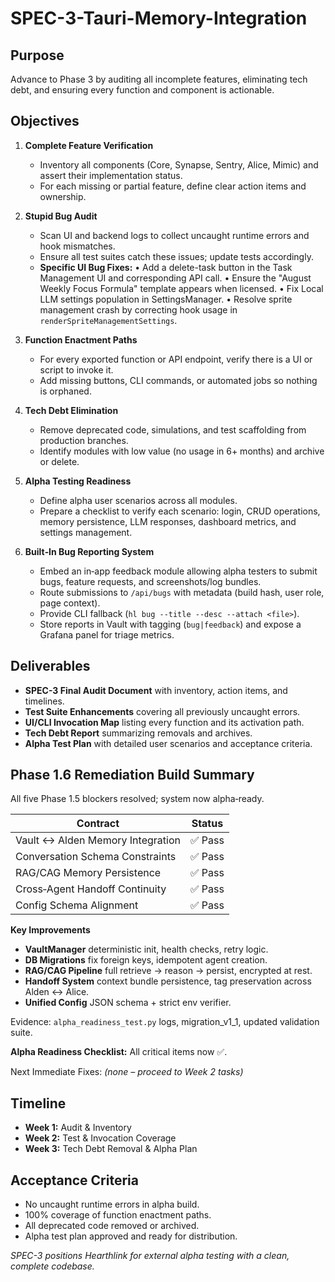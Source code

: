 # SPEC-3-Tauri-Memory-Integration

## Purpose

Advance to Phase 3 by auditing all incomplete features, eliminating tech debt, and ensuring every function and component is actionable.

## Objectives

1. **Complete Feature Verification**

   * Inventory all components (Core, Synapse, Sentry, Alice, Mimic) and assert their implementation status.
   * For each missing or partial feature, define clear action items and ownership.

2. **Stupid Bug Audit**

   * Scan UI and backend logs to collect uncaught runtime errors and hook mismatches.
   * Ensure all test suites catch these issues; update tests accordingly.
   * **Specific UI Bug Fixes:**
     • Add a delete-task button in the Task Management UI and corresponding API call.
     • Ensure the "August Weekly Focus Formula" template appears when licensed.
     • Fix Local LLM settings population in SettingsManager.
     • Resolve sprite management crash by correcting hook usage in `renderSpriteManagementSettings`.

3. **Function Enactment Paths**

   * For every exported function or API endpoint, verify there is a UI or script to invoke it.
   * Add missing buttons, CLI commands, or automated jobs so nothing is orphaned.

4. **Tech Debt Elimination**

   * Remove deprecated code, simulations, and test scaffolding from production branches.
   * Identify modules with low value (no usage in 6+ months) and archive or delete.

5. **Alpha Testing Readiness**

   * Define alpha user scenarios across all modules.
   * Prepare a checklist to verify each scenario: login, CRUD operations, memory persistence, LLM responses, dashboard metrics, and settings management.

6. **Built‑In Bug Reporting System**

   * Embed an in‑app feedback module allowing alpha testers to submit bugs, feature requests, and screenshots/log bundles.
   * Route submissions to `/api/bugs` with metadata (build hash, user role, page context).
   * Provide CLI fallback (`hl bug --title --desc --attach <file>`).
   * Store reports in Vault with tagging (`bug|feedback`) and expose a Grafana panel for triage metrics.

## Deliverables

* **SPEC-3 Final Audit Document** with inventory, action items, and timelines.
* **Test Suite Enhancements** covering all previously uncaught errors.
* **UI/CLI Invocation Map** listing every function and its activation path.
* **Tech Debt Report** summarizing removals and archives.
* **Alpha Test Plan** with detailed user scenarios and acceptance criteria.

## Phase 1.6 Remediation Build Summary

All five Phase 1.5 blockers resolved; system now alpha‑ready.

| Contract                         | Status |
| -------------------------------- | ------ |
| Vault ↔ Alden Memory Integration | ✅ Pass |
| Conversation Schema Constraints  | ✅ Pass |
| RAG/CAG Memory Persistence       | ✅ Pass |
| Cross‑Agent Handoff Continuity   | ✅ Pass |
| Config Schema Alignment          | ✅ Pass |

**Key Improvements**

* **VaultManager** deterministic init, health checks, retry logic.
* **DB Migrations** fix foreign keys, idempotent agent creation.
* **RAG/CAG Pipeline** full retrieve → reason → persist, encrypted at rest.
* **Handoff System** context bundle persistence, tag preservation across Alden ↔ Alice.
* **Unified Config** JSON schema + strict env verifier.

Evidence: `alpha_readiness_test.py` logs, migration\_v1\_1, updated validation suite.

**Alpha Readiness Checklist:** All critical items now ✅.

Next Immediate Fixes: *(none – proceed to Week 2 tasks)*

## Timeline

* **Week 1:** Audit & Inventory
* **Week 2:** Test & Invocation Coverage
* **Week 3:** Tech Debt Removal & Alpha Plan

## Acceptance Criteria

* No uncaught runtime errors in alpha build.
* 100% coverage of function enactment paths.
* All deprecated code removed or archived.
* Alpha test plan approved and ready for distribution.

*SPEC-3 positions Hearthlink for external alpha testing with a clean, complete codebase.*
